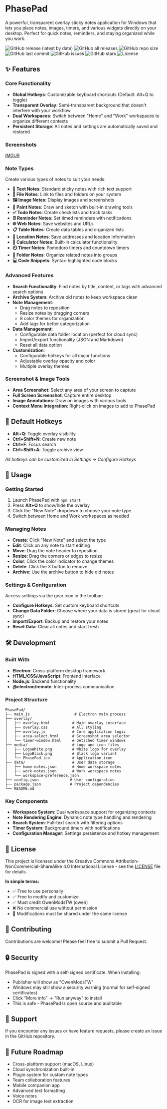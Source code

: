 # PhasePad

A powerful, transparent overlay sticky notes application for Windows that lets you place notes, images, timers, and various widgets directly on your desktop. Perfect for quick notes, reminders, and staying organized while you work.

![GitHub release (latest by date)](https://img.shields.io/github/v/release/OwenModsTW/PhasePad)
![GitHub all releases](https://img.shields.io/github/downloads/OwenModsTW/PhasePad/total)
![GitHub repo size](https://img.shields.io/github/repo-size/OwenModsTW/PhasePad)
![GitHub last commit](https://img.shields.io/github/last-commit/OwenModsTW/PhasePad)
![GitHub issues](https://img.shields.io/github/issues/OwenModsTW/PhasePad)
![GitHub stars](https://img.shields.io/github/stars/OwenModsTW/PhasePad?style=social)
![License](https://img.shields.io/github/license/OwenModsTW/PhasePad)

## ✨ Features

### Core Functionality
- **Global Hotkeys**: Customizable keyboard shortcuts (Default: Alt+Q to toggle)
- **Transparent Overlay**: Semi-transparent background that doesn't interfere with your workflow
- **Dual Workspaces**: Switch between "Home" and "Work" workspaces to organize different contexts
- **Persistent Storage**: All notes and settings are automatically saved and restored

### Screenshots
[IMGUR](https://imgur.com/a/Wvom4zW)

### Note Types
Create various types of notes to suit your needs:

- **📝 Text Notes**: Standard sticky notes with rich text support
- **📁 File Notes**: Link to files and folders on your system
- **🖼️ Image Notes**: Display images and screenshots
- **🎨 Paint Notes**: Draw and sketch with built-in drawing tools
- **✅ Todo Notes**: Create checklists and track tasks
- **⏰ Reminder Notes**: Set timed reminders with notifications
- **🌐 Web Notes**: Save websites and URLs
- **📋 Table Notes**: Create data tables and organized lists
- **📍 Location Notes**: Save addresses and location information
- **🧮 Calculator Notes**: Built-in calculator functionality
- **⏲️ Timer Notes**: Pomodoro timers and countdown timers
- **📁 Folder Notes**: Organize related notes into groups
- **💻 Code Snippets**: Syntax-highlighted code blocks

### Advanced Features
- **Search Functionality**: Find notes by title, content, or tags with advanced search options
- **Archive System**: Archive old notes to keep workspace clean
- **Note Management**: 
  - Drag notes to reposition
  - Resize notes by dragging corners
  - 8 color themes for organization
  - Add tags for better categorization
- **Data Management**:
  - Configurable data folder location (perfect for cloud sync)
  - Import/export functionality (JSON and Markdown)
  - Reset all data option
- **Customization**:
  - Configurable hotkeys for all major functions
  - Adjustable overlay opacity and color
  - Multiple overlay themes

### Screenshot & Image Tools
- **Area Screenshot**: Select any area of your screen to capture
- **Full Screen Screenshot**: Capture entire desktop
- **Image Annotations**: Draw on images with various tools
- **Context Menu Integration**: Right-click on images to add to PhasePad

## 🎯 Default Hotkeys

- **Alt+Q**: Toggle overlay visibility
- **Ctrl+Shift+N**: Create new note
- **Ctrl+F**: Focus search
- **Ctrl+Shift+A**: Toggle archive view

*All hotkeys can be customized in Settings → Configure Hotkeys*

## 🚀 Usage

### Getting Started
1. Launch PhasePad with `npm start`
2. Press **Alt+Q** to show/hide the overlay
3. Click the "New Note" dropdown to choose your note type
4. Switch between Home and Work workspaces as needed

### Managing Notes
- **Create**: Click "New Note" and select the type
- **Edit**: Click on any note to start editing
- **Move**: Drag the note header to reposition
- **Resize**: Drag the corners or edges to resize
- **Color**: Click the color indicator to change themes
- **Delete**: Click the X button to remove
- **Archive**: Use the archive button to hide old notes

### Settings & Configuration
Access settings via the gear icon in the toolbar:
- **Configure Hotkeys**: Set custom keyboard shortcuts
- **Change Data Folder**: Choose where your data is stored (great for cloud sync)
- **Import/Export**: Backup and restore your notes
- **Reset Data**: Clear all notes and start fresh

## 🛠️ Development

### Built With
- **Electron**: Cross-platform desktop framework
- **HTML/CSS/JavaScript**: Frontend interface
- **Node.js**: Backend functionality
- **@electron/remote**: Inter-process communication

### Project Structure
```
PhasePad/
├── main.js                    # Electron main process
├── overlay/
│   ├── overlay.html          # Main overlay interface
│   ├── overlay.css           # All styling
│   ├── overlay.js            # Core application logic
│   ├── area-select.html      # Screenshot area selector
│   └── timer-window.html     # Detached timer windows
├── media/                    # Logo and icon files
│   ├── LogoWhite.png         # White logo for overlay
│   ├── LogoBlack.png         # Black logo variant
│   └── PhasePad.ico          # Application icon
├── data/                     # User data storage
│   ├── home-notes.json       # Home workspace notes
│   ├── work-notes.json       # Work workspace notes
│   └── workspace-preference.json
├── config.json              # User configuration
├── package.json             # Project dependencies
└── README.md
```

### Key Components
- **Workspace System**: Dual workspace support for organizing contexts
- **Note Rendering Engine**: Dynamic note type handling and rendering
- **Search System**: Full-text search with filtering options
- **Timer System**: Background timers with notifications
- **Configuration Manager**: Settings persistence and hotkey management

## 📄 License

This project is licensed under the Creative Commons Attribution-NonCommercial-ShareAlike 4.0 International License - see the [LICENSE](LICENSE) file for details.

**In simple terms:**
- ✅ Free to use personally
- ✅ Free to modify and customize
- ✅ Must credit OwenModsTW (owen)
- ❌ No commercial use without permission
- 🔄 Modifications must be shared under the same license

## 🤝 Contributing

Contributions are welcome! Please feel free to submit a Pull Request.

## 🔒 Security

PhasePad is signed with a self-signed certificate. When installing:
- Publisher will show as "OwenModsTW"
- Windows may still show a security warning (normal for self-signed certificates)
- Click "More info" → "Run anyway" to install
- This is safe - PhasePad is open source and auditable

## 📧 Support

If you encounter any issues or have feature requests, please create an issue in the GitHub repository.

## 🎯 Future Roadmap

- Cross-platform support (macOS, Linux)
- Cloud synchronization built-in
- Plugin system for custom note types
- Team collaboration features
- Mobile companion app
- Advanced text formatting
- Voice notes
- OCR for image text extraction
